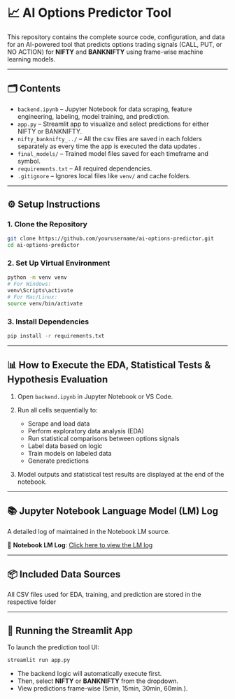 # 📈 AI Options Predictor Tool

This repository contains the complete source code, configuration, and data for an AI-powered tool that predicts options trading signals (CALL, PUT, or NO ACTION) for **NIFTY** and **BANKNIFTY** using frame-wise machine learning models.

---

## 🗂️ Contents

- `backend.ipynb` – Jupyter Notebook for data scraping, feature engineering, labeling, model training, and prediction.
- `app.py` – Streamlit app to visualize and select predictions for either NIFTY or BANKNIFTY.
- `nifty_banknifty_../` – All the csv files are saved in each folders separately as every time the app is executed the data updates .
- `final_models/` – Trained model files saved for each timeframe and symbol.
- `requirements.txt` – All required dependencies.
- `.gitignore` – Ignores local files like `venv/` and cache folders.

---

## ⚙️ Setup Instructions

### 1. Clone the Repository

```bash
git clone https://github.com/yourusername/ai-options-predictor.git
cd ai-options-predictor
```

### 2. Set Up Virtual Environment

```bash
python -m venv venv
# For Windows:
venv\Scripts\activate
# For Mac/Linux:
source venv/bin/activate
```

### 3. Install Dependencies

```bash
pip install -r requirements.txt
```

---

## 📊 How to Execute the EDA, Statistical Tests & Hypothesis Evaluation

1. Open `backend.ipynb` in Jupyter Notebook or VS Code.
2. Run all cells sequentially to:
   - Scrape and load data
   - Perform exploratory data analysis (EDA)
   - Run statistical comparisons between options signals
   - Label data based on logic
   - Train models on labeled data
   - Generate predictions

3. Model outputs and statistical test results are displayed at the end of the notebook.

---

## 📚 Jupyter Notebook Language Model (LM) Log

A detailed log of maintained in the Notebook LM source.

🔗 **Notebook LM Log**: [Click here to view the LM log](https://notebooklm.google.com/notebook/9f33373d-66f7-48b1-9c21-56bd24cd8bff?_gl=1*ds9k0u*_up*MQ..*_ga*MTI5NTUyODE1OC4xNzUzMDY3NDMx*_ga_W0LDH41ZCB*czE3NTMwNjc0MzAkbzEkZzAkdDE3NTMwNjc0MzAkajYwJGwwJGgw)

---

## 📦 Included Data Sources

All CSV files used for EDA, training, and prediction are stored in the respective folder 

---

## 🚀 Running the Streamlit App

To launch the prediction tool UI:

```bash
streamlit run app.py
```

- The backend logic will automatically execute first.
- Then, select **NIFTY** or **BANKNIFTY** from the dropdown.
- View predictions frame-wise (5min, 15min, 30min, 60min.).


